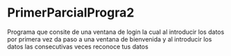 # PrimerParcialProgra2
Programa que consite de una ventana de login la cual al introducir los datos por primera vez da paso a una ventana de bienvenida y al introducir los datos las consecutivas veces reconoce tus datos 
